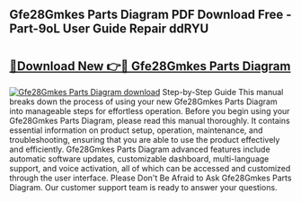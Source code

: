 ## Gfe28Gmkes Parts Diagram PDF Download Free - Part-9oL User Guide Repair ddRYU

# <h2><a href="http://dfu8737.blite.top/?on=Gfe28Gmkes+Parts+Diagram">🔗Download New 👉🔴 Gfe28Gmkes Parts Diagram</a></h2>

[![Gfe28Gmkes Parts Diagram download](https://i.imgur.com/lujVjoI.png)](http://dfu8737.blite.top/?on=Gfe28Gmkes+Parts+Diagram)
Step-by-Step Guide This manual breaks down the process of using your new Gfe28Gmkes Parts Diagram into manageable steps for effortless operation. Before you begin using your Gfe28Gmkes Parts Diagram, please read this manual thoroughly. It contains essential information on product setup, operation, maintenance, and troubleshooting, ensuring that you are able to use the product effectively and efficiently. Gfe28Gmkes Parts Diagram advanced features include automatic software updates, customizable dashboard, multi-language support, and voice activation, all of which can be accessed and customized through the user interface. Please Don't Be Afraid to Ask Gfe28Gmkes Parts Diagram. Our customer support team is ready to answer your questions.
